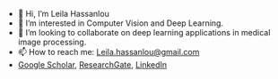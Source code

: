 - 👋 Hi, I’m Leila Hassanlou
- 👀 I’m interested in Computer Vision and Deep Learning.
- 💞️ I’m looking to collaborate on deep learning applications in medical image processing.
- 📫 How to reach me: Leila.hassanlou@gmail.com
- [Google Scholar](https://scholar.google.com/citations?user=Or1SbO8AAAAJ&hl=en), [ResearchGate](https://www.researchgate.net/profile/Leila-Hassanlou), [LinkedIn](https://ir.linkedin.com/in/leila-hassanlou)

<!---
hassanlougithub/hassanlougithub is a ✨ special ✨ repository because its `README.md` (this file) appears on your GitHub profile.
You can click the Preview link to take a look at your changes.
--->
